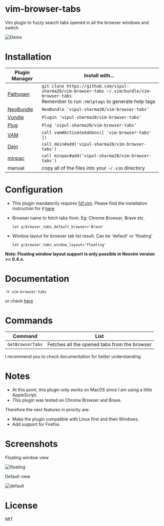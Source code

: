vim-browser-tabs
================

Vim plugin to fuzzy search tabs opened in all the browser windows and switch.

![Demo](https://i.imgur.com/kTJeHp9.gif)

Installation
============

| Plugin Manager | Install with... |
| ------------- | ------------- |
| [Pathogen][1] | `git clone https://github.com/vipul-sharma20/vim-browser-tabs ~/.vim/bundle/vim-browser-tabs`<br/>Remember to run `:Helptags` to generate help tags |
| [NeoBundle][2] | `NeoBundle 'vipul-sharma20/vim-browser-tabs'` |
| [Vundle][3] | `Plugin 'vipul-sharma20/vim-browser-tabs'` |
| [Plug][4] | `Plug 'vipul-sharma20/vim-browser-tabs'` |
| [VAM][5] | `call vam#ActivateAddons([ 'vim-browser-tabs' ])` |
| [Dein][6] | `call dein#add('vipul-sharma20/vim-browser-tabs')` |
| [minpac][7] | `call minpac#add('vipul-sharma20/vim-browser-tabs')` |
| manual | copy all of the files into your `~/.vim` directory |

Configuration
=============

* This plugin mandatorily requires [fzf.vim](https://github.com/junegunn/fzf.vim). Please find the installation instruction for it [here](https://github.com/junegunn/fzf.vim#installation)

* Browser name to fetch tabs from. Eg: Chrome Browser, Brave etc.

  `let g:browser_tabs_default_browser='Brave'`

* Window layout for browser tab list result. Can be 'default' or 'floating'

  `let g:browser_tabs_window_layout='floating'`

**Note: Floating window layout support is only possible in Neovim version >= 0.4.x.**

Documentation
=============

`:h vim-browser-tabs`

or check [here][9]

Commands
========

| Command              | List                                         |
| ---                  | ---                                          |
| `GetBrowserTabs`     | Fetches all the opened tabs from the browser |

I recommend you to check documentation for better understanding

Notes
=====

* At this point, this plugin only works on MacOS since I am using a little AppleScript.
* This plugin was tested on Chrome Browser and Brave.

Therefore the next features in priority are:

* Make the plugin compatible with Linux first and then Windows.
* Add support for Firefox.

Screenshots
===========

Floating window view

![floating](https://i.imgur.com/r2Is7jw.png)

Default view

![default](https://i.imgur.com/5RXkn9J.png)

License
=======

MIT

[1]: https://github.com/tpope/vim-pathogen
[2]: https://github.com/Shougo/neobundle.vim
[3]: https://github.com/VundleVim/Vundle.vim
[4]: https://github.com/junegunn/vim-plug
[5]: https://github.com/MarcWeber/vim-addon-manager
[6]: https://github.com/Shougo/dein.vim
[7]: https://github.com/k-takata/minpac/
[8]: https://cricbuzz.com
[9]: doc/vim-browser-tabs.txt
